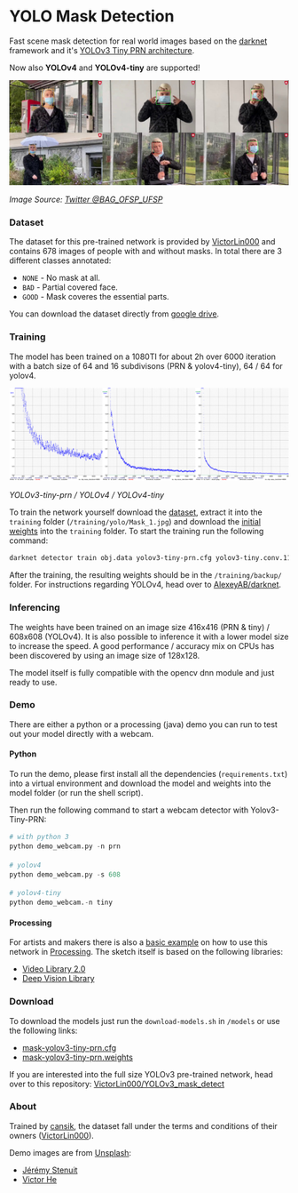 # YOLO Mask Detection

Fast scene mask detection for real world images based on the [darknet](https://pjreddie.com/darknet/yolo/) framework and it's [YOLOv3 Tiny PRN architecture](https://github.com/WongKinYiu/PartialResidualNetworks). 

Now also **YOLOv4** and **YOLOv4-tiny** are supported!

![Demo](readme/bag.jpg)

*Image Source: [Twitter @BAG_OFSP_UFSP](https://twitter.com/BAG_OFSP_UFSP/status/1321126674692530176)*

### Dataset
The dataset for this pre-trained network is provided by [VictorLin000](https://github.com/VictorLin000/YOLOv3_mask_detect) and contains 678 images of people with and without masks. In total there are 3 different classes annotated:

* `NONE` - No mask at all.
* `BAD` - Partial covered face.
* `GOOD` - Mask coveres the essential parts.

You can download the dataset directly from [google drive](https://drive.google.com/drive/folders/1aAXDTl5kMPKAHE08WKGP2PifIdc21-ZG).

### Training
The model has been trained on a 1080TI for about 2h over 6000 iteration with a batch size of 64 and 16 subdivisons (PRN & yolov4-tiny), 64 / 64 for yolov4.

![Char](readme/multi-chart.png)

*YOLOv3-tiny-prn / YOLOv4 / YOLOv4-tiny*

To train the network yourself download the [dataset](https://drive.google.com/drive/folders/1aAXDTl5kMPKAHE08WKGP2PifIdc21-ZG), extract it into the `training` folder (`/training/yolo/Mask_1.jpg`) and download the [initial weights](https://drive.google.com/file/d/18v36esoXCh-PsOKwyP2GWrpYDptDY8Zf/view) into the `training` folder. To start the training run the following command:

```bash
darknet detector train obj.data yolov3-tiny-prn.cfg yolov3-tiny.conv.11
```

After the training, the resulting weights should be in the `/training/backup/` folder.
For instructions regarding YOLOv4, head over to [AlexeyAB/darknet](https://github.com/AlexeyAB/darknet).

### Inferencing
The weights have been trained on an image size 416x416 (PRN & tiny) / 608x608 (YOLOv4). It is also possible to inference it with a lower model size to increase the speed. A good performance / accuracy mix on CPUs has been discovered by using an image size of 128x128.

The model itself is fully compatible with the opencv dnn module and just ready to use.

### Demo
There are either a python or a processing (java) demo you can run to test out your model directly with a webcam.

#### Python
To run the demo, please first install all the dependencies (`requirements.txt`) into a virtual environment and download the model and weights into the model folder (or run the shell script).

Then run the following command to start a webcam detector with Yolov3-Tiny-PRN:

```python
# with python 3
python demo_webcam.py -n prn

# yolov4
python demo_webcam.py -s 608

# yolov4-tiny
python demo_webcam.-n tiny
```

#### Processing
For artists and makers there is also a [basic example](https://github.com/cansik/yolo-mask-detection/blob/main/MaskP5/MaskP5.pde) on how to use this network in [Processing](https://processing.org/). The sketch itself is based on the following libraries:

* [Video Library 2.0](https://github.com/processing/processing-video)
* [Deep Vision Library](https://github.com/cansik/deep-vision-processing)

### Download
To download the models just run the `download-models.sh` in `/models` or use the following links:

* [mask-yolov3-tiny-prn.cfg](https://github.com/cansik/yolo-mask-detection/releases/download/pre-trained/mask-yolov3-tiny-prn.cfg)
* [mask-yolov3-tiny-prn.weights](https://github.com/cansik/yolo-mask-detection/releases/download/pre-trained/mask-yolov3-tiny-prn.weights)

If you are interested into the full size YOLOv3 pre-trained network, head over to this repository: [VictorLin000/YOLOv3_mask_detect](https://github.com/VictorLin000/YOLOv3_mask_detect)

### About

Trained by [cansik](https://github.com/cansik), the dataset fall under the terms and conditions of their owners ([VictorLin000](https://github.com/VictorLin000)).

Demo images are from [Unsplash](https://unsplash.com/):

* [Jérémy Stenuit](https://unsplash.com/photos/3mErKfgolzM)
* [Victor He](https://unsplash.com/photos/lf1ivjbtF2Q)